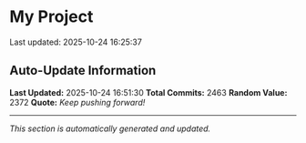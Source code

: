 # My Project


Last updated: 2025-10-24 16:25:37






































































































































































































































































































































































































































































































































































































































































































































































































































































































































































































































































































































































































































































































































































































































































































































































































































































































































































































































































































































































































































































































































































































































































































































































































































































































































































































































































































































































































































































































































































## Auto-Update Information

**Last Updated:** 2025-10-24 16:51:30
**Total Commits:** 2463
**Random Value:** 2372
**Quote:** _Keep pushing forward!_

---
_This section is automatically generated and updated._